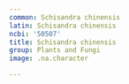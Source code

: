 ```yaml
---
common: Schisandra chinensis
latin: Schisandra chinensis
ncbi: '50507'
title: Schisandra chinensis
group: Plants and Fungi
image: .na.character

---
```

